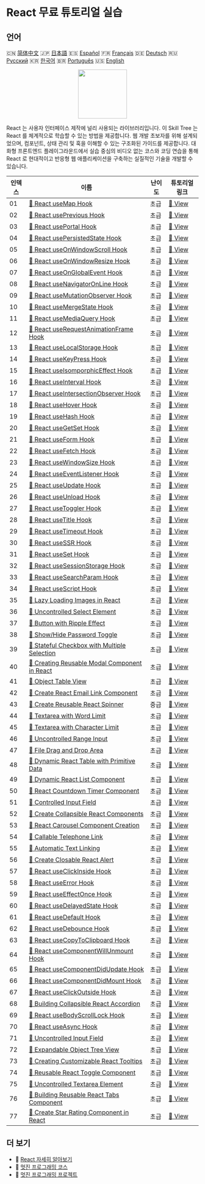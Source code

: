 # React 무료 튜토리얼 실습

## 언어

🇨🇳 [简体中文](README_zh.md) 🇯🇵 [日本語](README_ja.md) 🇪🇸 [Español](README_es.md) 🇫🇷 [Français](README_fr.md) 🇩🇪 [Deutsch](README_de.md) 🇷🇺 [Русский](README_ru.md) 🇰🇷 [한국어](README_ko.md) 🇧🇷 [Português](README_pt.md) 🇺🇸 [English](README.md) 

<div align="center">
<img width="128px" src="https://file.labex.io/path/nUDMNpUKFvpT.png">
</div>

React 는 사용자 인터페이스 제작에 널리 사용되는 라이브러리입니다. 이 Skill Tree 는 React 를 체계적으로 학습할 수 있는 방법을 제공합니다. 웹 개발 초보자를 위해 설계되었으며, 컴포넌트, 상태 관리 및 훅을 이해할 수 있는 구조화된 가이드를 제공합니다. 대화형 프론트엔드 플레이그라운드에서 실습 중심의 비디오 없는 코스와 코딩 연습을 통해 React 로 현대적이고 반응형 웹 애플리케이션을 구축하는 실질적인 기술을 개발할 수 있습니다.

|   인덱스 | 이름                                                                                                                                  | 난이도   | 튜토리얼 링크                                                                                   |
|----------|---------------------------------------------------------------------------------------------------------------------------------------|----------|-------------------------------------------------------------------------------------------------|
|       01 | [📖 React useMap Hook](https://labex.io/ko/tutorials/react-react-usemap-hook-38394)                                                   | 초급     | [🔗 View](https://labex.io/ko/tutorials/react-react-usemap-hook-38394)                          |
|       02 | [📖 React usePrevious Hook](https://labex.io/ko/tutorials/react-react-useprevious-hook-38404)                                         | 초급     | [🔗 View](https://labex.io/ko/tutorials/react-react-useprevious-hook-38404)                     |
|       03 | [📖 React usePortal Hook](https://labex.io/ko/tutorials/react-react-useportal-hook-38403)                                             | 초급     | [🔗 View](https://labex.io/ko/tutorials/react-react-useportal-hook-38403)                       |
|       04 | [📖 React usePersistedState Hook](https://labex.io/ko/tutorials/react-react-usepersistedstate-hook-38402)                             | 초급     | [🔗 View](https://labex.io/ko/tutorials/react-react-usepersistedstate-hook-38402)               |
|       05 | [📖 React useOnWindowScroll Hook](https://labex.io/ko/tutorials/react-react-useonwindowscroll-hook-38401)                             | 초급     | [🔗 View](https://labex.io/ko/tutorials/react-react-useonwindowscroll-hook-38401)               |
|       06 | [📖 React useOnWindowResize Hook](https://labex.io/ko/tutorials/react-react-useonwindowresize-hook-38400)                             | 초급     | [🔗 View](https://labex.io/ko/tutorials/react-react-useonwindowresize-hook-38400)               |
|       07 | [📖 React useOnGlobalEvent Hook](https://labex.io/ko/tutorials/react-react-useonglobalevent-hook-38399)                               | 초급     | [🔗 View](https://labex.io/ko/tutorials/react-react-useonglobalevent-hook-38399)                |
|       08 | [📖 React useNavigatorOnLine Hook](https://labex.io/ko/tutorials/react-react-usenavigatoronline-hook-38398)                           | 초급     | [🔗 View](https://labex.io/ko/tutorials/react-react-usenavigatoronline-hook-38398)              |
|       09 | [📖 React useMutationObserver Hook](https://labex.io/ko/tutorials/react-react-usemutationobserver-hook-38397)                         | 초급     | [🔗 View](https://labex.io/ko/tutorials/react-react-usemutationobserver-hook-38397)             |
|       10 | [📖 React useMergeState Hook](https://labex.io/ko/tutorials/react-react-usemergestate-hook-38396)                                     | 초급     | [🔗 View](https://labex.io/ko/tutorials/react-react-usemergestate-hook-38396)                   |
|       11 | [📖 React useMediaQuery Hook](https://labex.io/ko/tutorials/react-react-usemediaquery-hook-38395)                                     | 초급     | [🔗 View](https://labex.io/ko/tutorials/react-react-usemediaquery-hook-38395)                   |
|       12 | [📖 React useRequestAnimationFrame Hook](https://labex.io/ko/tutorials/react-react-userequestanimationframe-hook-38405)               | 초급     | [🔗 View](https://labex.io/ko/tutorials/react-react-userequestanimationframe-hook-38405)        |
|       13 | [📖 React useLocalStorage Hook](https://labex.io/ko/tutorials/react-react-uselocalstorage-hook-38393)                                 | 초급     | [🔗 View](https://labex.io/ko/tutorials/react-react-uselocalstorage-hook-38393)                 |
|       14 | [📖 React useKeyPress Hook](https://labex.io/ko/tutorials/react-react-usekeypress-hook-38392)                                         | 초급     | [🔗 View](https://labex.io/ko/tutorials/react-react-usekeypress-hook-38392)                     |
|       15 | [📖 React useIsomporphicEffect Hook](https://labex.io/ko/tutorials/react-react-useisomporphiceffect-hook-38391)                       | 초급     | [🔗 View](https://labex.io/ko/tutorials/react-react-useisomporphiceffect-hook-38391)            |
|       16 | [📖 React useInterval Hook](https://labex.io/ko/tutorials/react-react-useinterval-hook-38390)                                         | 초급     | [🔗 View](https://labex.io/ko/tutorials/react-react-useinterval-hook-38390)                     |
|       17 | [📖 React useIntersectionObserver Hook](https://labex.io/ko/tutorials/react-react-useintersectionobserver-hook-38389)                 | 초급     | [🔗 View](https://labex.io/ko/tutorials/react-react-useintersectionobserver-hook-38389)         |
|       18 | [📖 React useHover Hook](https://labex.io/ko/tutorials/react-react-usehover-hook-38388)                                               | 초급     | [🔗 View](https://labex.io/ko/tutorials/react-react-usehover-hook-38388)                        |
|       19 | [📖 React useHash Hook](https://labex.io/ko/tutorials/react-react-usehash-hook-38387)                                                 | 초급     | [🔗 View](https://labex.io/ko/tutorials/react-react-usehash-hook-38387)                         |
|       20 | [📖 React useGetSet Hook](https://labex.io/ko/tutorials/react-react-usegetset-hook-38386)                                             | 초급     | [🔗 View](https://labex.io/ko/tutorials/react-react-usegetset-hook-38386)                       |
|       21 | [📖 React useForm Hook](https://labex.io/ko/tutorials/react-react-useform-hook-38385)                                                 | 초급     | [🔗 View](https://labex.io/ko/tutorials/react-react-useform-hook-38385)                         |
|       22 | [📖 React useFetch Hook](https://labex.io/ko/tutorials/react-react-usefetch-hook-38384)                                               | 초급     | [🔗 View](https://labex.io/ko/tutorials/react-react-usefetch-hook-38384)                        |
|       23 | [📖 React useWindowSize Hook](https://labex.io/ko/tutorials/react-react-usewindowsize-hook-38416)                                     | 초급     | [🔗 View](https://labex.io/ko/tutorials/react-react-usewindowsize-hook-38416)                   |
|       24 | [📖 React useEventListener Hook](https://labex.io/ko/tutorials/react-react-useeventlistener-hook-38383)                               | 초급     | [🔗 View](https://labex.io/ko/tutorials/react-react-useeventlistener-hook-38383)                |
|       25 | [📖 React useUpdate Hook](https://labex.io/ko/tutorials/react-react-useupdate-hook-38415)                                             | 초급     | [🔗 View](https://labex.io/ko/tutorials/react-react-useupdate-hook-38415)                       |
|       26 | [📖 React useUnload Hook](https://labex.io/ko/tutorials/react-react-useunload-hook-38414)                                             | 초급     | [🔗 View](https://labex.io/ko/tutorials/react-react-useunload-hook-38414)                       |
|       27 | [📖 React useToggler Hook](https://labex.io/ko/tutorials/react-react-usetoggler-hook-38413)                                           | 초급     | [🔗 View](https://labex.io/ko/tutorials/react-react-usetoggler-hook-38413)                      |
|       28 | [📖 React useTitle Hook](https://labex.io/ko/tutorials/react-react-usetitle-hook-38412)                                               | 초급     | [🔗 View](https://labex.io/ko/tutorials/react-react-usetitle-hook-38412)                        |
|       29 | [📖 React useTimeout Hook](https://labex.io/ko/tutorials/react-react-usetimeout-hook-38411)                                           | 초급     | [🔗 View](https://labex.io/ko/tutorials/react-react-usetimeout-hook-38411)                      |
|       30 | [📖 React useSSR Hook](https://labex.io/ko/tutorials/react-react-usessr-hook-38410)                                                   | 초급     | [🔗 View](https://labex.io/ko/tutorials/react-react-usessr-hook-38410)                          |
|       31 | [📖 React useSet Hook](https://labex.io/ko/tutorials/react-react-useset-hook-38409)                                                   | 초급     | [🔗 View](https://labex.io/ko/tutorials/react-react-useset-hook-38409)                          |
|       32 | [📖 React useSessionStorage Hook](https://labex.io/ko/tutorials/react-react-usesessionstorage-hook-38408)                             | 초급     | [🔗 View](https://labex.io/ko/tutorials/react-react-usesessionstorage-hook-38408)               |
|       33 | [📖 React useSearchParam Hook](https://labex.io/ko/tutorials/react-react-usesearchparam-hook-38407)                                   | 초급     | [🔗 View](https://labex.io/ko/tutorials/react-react-usesearchparam-hook-38407)                  |
|       34 | [📖 React useScript Hook](https://labex.io/ko/tutorials/react-react-usescript-hook-38406)                                             | 초급     | [🔗 View](https://labex.io/ko/tutorials/react-react-usescript-hook-38406)                       |
|       35 | [📖 Lazy Loading Images in React](https://labex.io/ko/tutorials/react-lazy-loading-images-in-react-38350)                             | 초급     | [🔗 View](https://labex.io/ko/tutorials/react-lazy-loading-images-in-react-38350)               |
|       36 | [📖 Uncontrolled Select Element](https://labex.io/ko/tutorials/react-uncontrolled-select-element-38360)                               | 초급     | [🔗 View](https://labex.io/ko/tutorials/react-uncontrolled-select-element-38360)                |
|       37 | [📖 Button with Ripple Effect](https://labex.io/ko/tutorials/react-button-with-ripple-effect-38359)                                   | 초급     | [🔗 View](https://labex.io/ko/tutorials/react-button-with-ripple-effect-38359)                  |
|       38 | [📖 Show/Hide Password Toggle](https://labex.io/ko/tutorials/react-show-hide-password-toggle-38358)                                   | 초급     | [🔗 View](https://labex.io/ko/tutorials/react-show-hide-password-toggle-38358)                  |
|       39 | [📖 Stateful Checkbox with Multiple Selection](https://labex.io/ko/tutorials/react-stateful-checkbox-with-multiple-selection-38357)   | 초급     | [🔗 View](https://labex.io/ko/tutorials/react-stateful-checkbox-with-multiple-selection-38357)  |
|       40 | [📖 Creating Reusable Modal Component in React](https://labex.io/ko/tutorials/react-creating-reusable-modal-component-in-react-38356) | 초급     | [🔗 View](https://labex.io/ko/tutorials/react-creating-reusable-modal-component-in-react-38356) |
|       41 | [📖 Object Table View](https://labex.io/ko/tutorials/react-object-table-view-38355)                                                   | 초급     | [🔗 View](https://labex.io/ko/tutorials/react-object-table-view-38355)                          |
|       42 | [📖 Create React Email Link Component](https://labex.io/ko/tutorials/react-create-react-email-link-component-38354)                   | 초급     | [🔗 View](https://labex.io/ko/tutorials/react-create-react-email-link-component-38354)          |
|       43 | [📖 Create Reusable React Spinner](https://labex.io/ko/tutorials/react-create-reusable-react-spinner-38353)                           | 중급     | [🔗 View](https://labex.io/ko/tutorials/react-create-reusable-react-spinner-38353)              |
|       44 | [📖 Textarea with Word Limit](https://labex.io/ko/tutorials/react-textarea-with-word-limit-38352)                                     | 초급     | [🔗 View](https://labex.io/ko/tutorials/react-textarea-with-word-limit-38352)                   |
|       45 | [📖 Textarea with Character Limit](https://labex.io/ko/tutorials/react-textarea-with-character-limit-38351)                           | 초급     | [🔗 View](https://labex.io/ko/tutorials/react-textarea-with-character-limit-38351)              |
|       46 | [📖 Uncontrolled Range Input](https://labex.io/ko/tutorials/react-uncontrolled-range-input-38361)                                     | 초급     | [🔗 View](https://labex.io/ko/tutorials/react-uncontrolled-range-input-38361)                   |
|       47 | [📖 File Drag and Drop Area](https://labex.io/ko/tutorials/react-file-drag-and-drop-area-38349)                                       | 초급     | [🔗 View](https://labex.io/ko/tutorials/react-file-drag-and-drop-area-38349)                    |
|       48 | [📖 Dynamic React Table with Primitive Data](https://labex.io/ko/tutorials/react-dynamic-react-table-with-primitive-data-38348)       | 초급     | [🔗 View](https://labex.io/ko/tutorials/react-dynamic-react-table-with-primitive-data-38348)    |
|       49 | [📖 Dynamic React List Component](https://labex.io/ko/tutorials/react-dynamic-react-list-component-38347)                             | 초급     | [🔗 View](https://labex.io/ko/tutorials/react-dynamic-react-list-component-38347)               |
|       50 | [📖 React Countdown Timer Component](https://labex.io/ko/tutorials/react-react-countdown-timer-component-38346)                       | 초급     | [🔗 View](https://labex.io/ko/tutorials/react-react-countdown-timer-component-38346)            |
|       51 | [📖 Controlled Input Field](https://labex.io/ko/tutorials/react-controlled-input-field-38345)                                         | 초급     | [🔗 View](https://labex.io/ko/tutorials/react-controlled-input-field-38345)                     |
|       52 | [📖 Create Collapsible React Components](https://labex.io/ko/tutorials/react-create-collapsible-react-components-38344)               | 초급     | [🔗 View](https://labex.io/ko/tutorials/react-create-collapsible-react-components-38344)        |
|       53 | [📖 React Carousel Component Creation](https://labex.io/ko/tutorials/react-react-carousel-component-creation-38343)                   | 초급     | [🔗 View](https://labex.io/ko/tutorials/react-react-carousel-component-creation-38343)          |
|       54 | [📖 Callable Telephone Link](https://labex.io/ko/tutorials/react-callable-telephone-link-38342)                                       | 초급     | [🔗 View](https://labex.io/ko/tutorials/react-callable-telephone-link-38342)                    |
|       55 | [📖 Automatic Text Linking](https://labex.io/ko/tutorials/react-automatic-text-linking-38341)                                         | 초급     | [🔗 View](https://labex.io/ko/tutorials/react-automatic-text-linking-38341)                     |
|       56 | [📖 Create Closable React Alert](https://labex.io/ko/tutorials/react-create-closable-react-alert-38340)                               | 초급     | [🔗 View](https://labex.io/ko/tutorials/react-create-closable-react-alert-38340)                |
|       57 | [📖 React useClickInside Hook](https://labex.io/ko/tutorials/react-react-useclickinside-hook-38372)                                   | 초급     | [🔗 View](https://labex.io/ko/tutorials/react-react-useclickinside-hook-38372)                  |
|       58 | [📖 React useError Hook](https://labex.io/ko/tutorials/react-react-useerror-hook-38382)                                               | 초급     | [🔗 View](https://labex.io/ko/tutorials/react-react-useerror-hook-38382)                        |
|       59 | [📖 React useEffectOnce Hook](https://labex.io/ko/tutorials/react-react-useeffectonce-hook-38381)                                     | 초급     | [🔗 View](https://labex.io/ko/tutorials/react-react-useeffectonce-hook-38381)                   |
|       60 | [📖 React useDelayedState Hook](https://labex.io/ko/tutorials/react-react-usedelayedstate-hook-38380)                                 | 초급     | [🔗 View](https://labex.io/ko/tutorials/react-react-usedelayedstate-hook-38380)                 |
|       61 | [📖 React useDefault Hook](https://labex.io/ko/tutorials/react-react-usedefault-hook-38379)                                           | 초급     | [🔗 View](https://labex.io/ko/tutorials/react-react-usedefault-hook-38379)                      |
|       62 | [📖 React useDebounce Hook](https://labex.io/ko/tutorials/react-react-usedebounce-hook-38378)                                         | 초급     | [🔗 View](https://labex.io/ko/tutorials/react-react-usedebounce-hook-38378)                     |
|       63 | [📖 React useCopyToClipboard Hook](https://labex.io/ko/tutorials/react-react-usecopytoclipboard-hook-38377)                           | 초급     | [🔗 View](https://labex.io/ko/tutorials/react-react-usecopytoclipboard-hook-38377)              |
|       64 | [📖 React useComponentWillUnmount Hook](https://labex.io/ko/tutorials/react-react-usecomponentwillunmount-hook-38376)                 | 초급     | [🔗 View](https://labex.io/ko/tutorials/react-react-usecomponentwillunmount-hook-38376)         |
|       65 | [📖 React useComponentDidUpdate Hook](https://labex.io/ko/tutorials/react-react-usecomponentdidupdate-hook-38375)                     | 초급     | [🔗 View](https://labex.io/ko/tutorials/react-react-usecomponentdidupdate-hook-38375)           |
|       66 | [📖 React useComponentDidMount Hook](https://labex.io/ko/tutorials/react-react-usecomponentdidmount-hook-38374)                       | 초급     | [🔗 View](https://labex.io/ko/tutorials/react-react-usecomponentdidmount-hook-38374)            |
|       67 | [📖 React useClickOutside Hook](https://labex.io/ko/tutorials/react-react-useclickoutside-hook-38373)                                 | 초급     | [🔗 View](https://labex.io/ko/tutorials/react-react-useclickoutside-hook-38373)                 |
|       68 | [📖 Building Collapsible React Accordion](https://labex.io/ko/tutorials/react-building-collapsible-react-accordion-38339)             | 초급     | [🔗 View](https://labex.io/ko/tutorials/react-building-collapsible-react-accordion-38339)       |
|       69 | [📖 React useBodyScrollLock Hook](https://labex.io/ko/tutorials/react-react-usebodyscrolllock-hook-38371)                             | 초급     | [🔗 View](https://labex.io/ko/tutorials/react-react-usebodyscrolllock-hook-38371)               |
|       70 | [📖 React useAsync Hook](https://labex.io/ko/tutorials/react-react-useasync-hook-38370)                                               | 초급     | [🔗 View](https://labex.io/ko/tutorials/react-react-useasync-hook-38370)                        |
|       71 | [📖 Uncontrolled Input Field](https://labex.io/ko/tutorials/react-uncontrolled-input-field-38369)                                     | 초급     | [🔗 View](https://labex.io/ko/tutorials/react-uncontrolled-input-field-38369)                   |
|       72 | [📖 Expandable Object Tree View](https://labex.io/ko/tutorials/react-expandable-object-tree-view-38368)                               | 초급     | [🔗 View](https://labex.io/ko/tutorials/react-expandable-object-tree-view-38368)                |
|       73 | [📖 Creating Customizable React Tooltips](https://labex.io/ko/tutorials/react-creating-customizable-react-tooltips-38367)             | 초급     | [🔗 View](https://labex.io/ko/tutorials/react-creating-customizable-react-tooltips-38367)       |
|       74 | [📖 Reusable React Toggle Component](https://labex.io/ko/tutorials/react-reusable-react-toggle-component-38366)                       | 초급     | [🔗 View](https://labex.io/ko/tutorials/react-reusable-react-toggle-component-38366)            |
|       75 | [📖 Uncontrolled Textarea Element](https://labex.io/ko/tutorials/react-uncontrolled-textarea-element-38365)                           | 초급     | [🔗 View](https://labex.io/ko/tutorials/react-uncontrolled-textarea-element-38365)              |
|       76 | [📖 Building Reusable React Tabs Component](https://labex.io/ko/tutorials/react-building-reusable-react-tabs-component-38363)         | 초급     | [🔗 View](https://labex.io/ko/tutorials/react-building-reusable-react-tabs-component-38363)     |
|       77 | [📖 Create Star Rating Component in React](https://labex.io/ko/tutorials/react-create-star-rating-component-in-react-38362)           | 초급     | [🔗 View](https://labex.io/ko/tutorials/react-create-star-rating-component-in-react-38362)      |

## 더 보기

- 🔗 [React 자세히 알아보기](https://labex.io/ko/skilltrees/react)
- 🔗 [멋진 프로그래밍 코스](https://github.com/labex-labs/awesome-programming-courses)
- 🔗 [멋진 프로그래밍 프로젝트](https://github.com/labex-labs/awesome-programming-projects)

